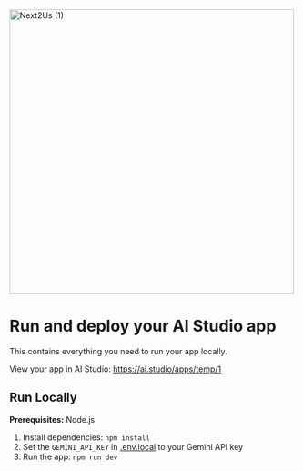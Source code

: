 <img width="500" height="500" alt="Next2Us (1)" src="https://github.com/user-attachments/assets/c14d8830-b8c5-41b1-b4d0-4637c10609d3" />


# Run and deploy your AI Studio app

This contains everything you need to run your app locally.

View your app in AI Studio: https://ai.studio/apps/temp/1

## Run Locally

**Prerequisites:**  Node.js


1. Install dependencies:
   `npm install`
2. Set the `GEMINI_API_KEY` in [.env.local](.env.local) to your Gemini API key
3. Run the app:
   `npm run dev`
